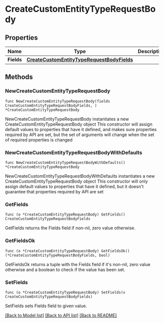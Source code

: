 # CreateCustomEntityTypeRequestBody

## Properties

Name | Type | Description | Notes
------------ | ------------- | ------------- | -------------
**Fields** | [**CreateCustomEntityTypeRequestBodyFields**](CreateCustomEntityTypeRequestBodyFields.md) |  | 

## Methods

### NewCreateCustomEntityTypeRequestBody

`func NewCreateCustomEntityTypeRequestBody(fields CreateCustomEntityTypeRequestBodyFields, ) *CreateCustomEntityTypeRequestBody`

NewCreateCustomEntityTypeRequestBody instantiates a new CreateCustomEntityTypeRequestBody object
This constructor will assign default values to properties that have it defined,
and makes sure properties required by API are set, but the set of arguments
will change when the set of required properties is changed

### NewCreateCustomEntityTypeRequestBodyWithDefaults

`func NewCreateCustomEntityTypeRequestBodyWithDefaults() *CreateCustomEntityTypeRequestBody`

NewCreateCustomEntityTypeRequestBodyWithDefaults instantiates a new CreateCustomEntityTypeRequestBody object
This constructor will only assign default values to properties that have it defined,
but it doesn't guarantee that properties required by API are set

### GetFields

`func (o *CreateCustomEntityTypeRequestBody) GetFields() CreateCustomEntityTypeRequestBodyFields`

GetFields returns the Fields field if non-nil, zero value otherwise.

### GetFieldsOk

`func (o *CreateCustomEntityTypeRequestBody) GetFieldsOk() (*CreateCustomEntityTypeRequestBodyFields, bool)`

GetFieldsOk returns a tuple with the Fields field if it's non-nil, zero value otherwise
and a boolean to check if the value has been set.

### SetFields

`func (o *CreateCustomEntityTypeRequestBody) SetFields(v CreateCustomEntityTypeRequestBodyFields)`

SetFields sets Fields field to given value.



[[Back to Model list]](../README.md#documentation-for-models) [[Back to API list]](../README.md#documentation-for-api-endpoints) [[Back to README]](../README.md)


